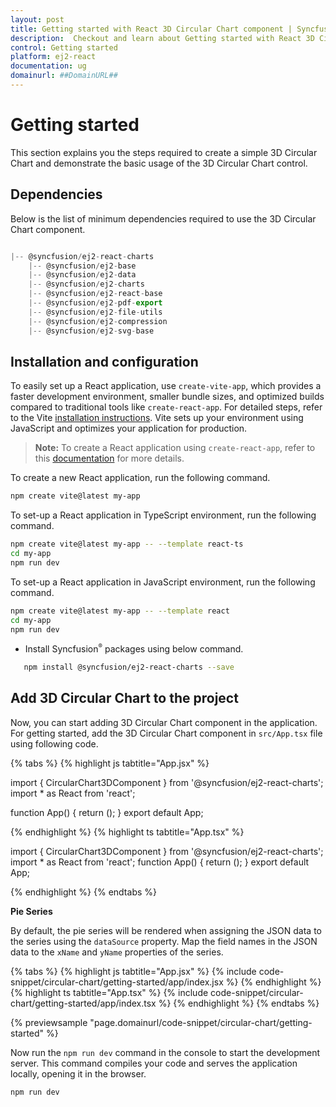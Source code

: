 ```yaml
---
layout: post
title: Getting started with React 3D Circular Chart component | Syncfusion
description:  Checkout and learn about Getting started with React 3D Circular Chart component of Syncfusion Essential JS 2 and more details.
control: Getting started 
platform: ej2-react
documentation: ug
domainurl: ##DomainURL##
---
```

<!-- markdownlint-disable MD036 -->

# Getting started

This section explains you the steps required to create a simple 3D Circular Chart and demonstrate the basic usage of the 3D Circular Chart control.

## Dependencies

Below is the list of minimum dependencies required to use the 3D Circular Chart component.

```javascript

|-- @syncfusion/ej2-react-charts
    |-- @syncfusion/ej2-base
    |-- @syncfusion/ej2-data
    |-- @syncfusion/ej2-charts
    |-- @syncfusion/ej2-react-base
    |-- @syncfusion/ej2-pdf-export
    |-- @syncfusion/ej2-file-utils
    |-- @syncfusion/ej2-compression
    |-- @syncfusion/ej2-svg-base
```

## Installation and configuration

To easily set up a React application, use `create-vite-app`, which provides a faster development environment, smaller bundle sizes, and optimized builds compared to traditional tools like `create-react-app`. For detailed steps, refer to the Vite [installation instructions](https://vitejs.dev/guide/). Vite sets up your environment using JavaScript and optimizes your application for production.

> **Note:**  To create a React application using `create-react-app`, refer to this [documentation](https://ej2.syncfusion.com/react/documentation/getting-started/create-app) for more details.

To create a new React application, run the following command.

```bash
npm create vite@latest my-app
```
To set-up a React application in TypeScript environment, run the following command.

```bash
npm create vite@latest my-app -- --template react-ts
cd my-app
npm run dev
```
To set-up a React application in JavaScript environment, run the following command.

```bash
npm create vite@latest my-app -- --template react
cd my-app
npm run dev
```


* Install Syncfusion<sup style="font-size:70%">&reg;</sup> packages using below command.

```bash
   npm install @syncfusion/ej2-react-charts --save
```

## Add 3D Circular Chart to the project

Now, you can start adding 3D Circular Chart component in the application.
For getting started, add the 3D Circular Chart component in `src/App.tsx` file using following code.

{% tabs %}
{% highlight js tabtitle="App.jsx" %}

import { CircularChart3DComponent } from '@syncfusion/ej2-react-charts';
import * as React from 'react';

function App() {
  return (<CircularChart3DComponent />);
}
export default App;

{% endhighlight %}
{% highlight ts tabtitle="App.tsx" %}

import { CircularChart3DComponent } from '@syncfusion/ej2-react-charts';
import * as React from 'react';
function App() {
  return (<CircularChart3DComponent />);
}
export default App;

{% endhighlight %}
{% endtabs %}

**Pie Series**

By default, the pie series will be rendered when assigning the JSON data to the series using the `dataSource` property. Map the field names in the JSON data to the `xName` and `yName` properties of the series.

{% tabs %}
{% highlight js tabtitle="App.jsx" %}
{% include code-snippet/circular-chart/getting-started/app/index.jsx %}
{% endhighlight %}
{% highlight ts tabtitle="App.tsx" %}
{% include code-snippet/circular-chart/getting-started/app/index.tsx %}
{% endhighlight %}
{% endtabs %}

{% previewsample "page.domainurl/code-snippet/circular-chart/getting-started" %}

Now run the `npm run dev` command in the console to start the development server. This command compiles your code and serves the application locally, opening it in the browser.

```
npm run dev
```